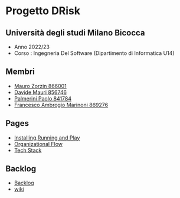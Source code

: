 # Progetto DRisk

## Università degli studi Milano Bicocca

- Anno 2022/23
- Corso : Ingegneria Del Software (Dipartimento di Informatica U14)

## Membri

- [Mauro Zorzin 866001](https://github.com/MauroZorzin)
- [Davide Mauri 856746](https://github.com/Dadivargas)
- [Palmerini Paolo 841784](https://github.com/PmP-source)
- [Francesco Ambrogio Marinoni 869276](https://github.com/fraking00)

## Pages

- [Installing,Running and Play](https://github.com/lta-unimib/progetto-risiko-1-risikiamo/wiki/Installing,Running-and-Play)
- [Organizational Flow](https://github.com/lta-unimib/progetto-risiko-1-risikiamo/wiki/Organizational-Flow)
- [Tech Stack](https://github.com/lta-unimib/progetto-risiko-1-risikiamo/wiki/Tech-Stack)

## Backlog

- [Backlog](https://github.com/orgs/lta-unimib/projects/1/views/1)
- [wiki](https://github.com/lta-unimib/progetto-risiko-1-risikiamo/wiki)
